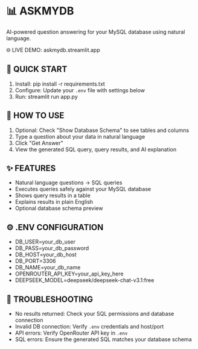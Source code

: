 📊 ASKMYDB  
=======================

AI-powered question answering for your MySQL database using natural language.

🌐 LIVE DEMO: askmydb.streamlit.app

🚀 QUICK START
--------------
1. Install: pip install -r requirements.txt  
2. Configure: Update your `.env` file with settings below  
3. Run: streamlit run app.py

📖 HOW TO USE
-------------
1. Optional: Check "Show Database Schema" to see tables and columns  
2. Type a question about your data in natural language  
3. Click "Get Answer"  
4. View the generated SQL query, query results, and AI explanation

✨ FEATURES
-----------
- Natural language questions → SQL queries  
- Executes queries safely against your MySQL database  
- Shows query results in a table  
- Explains results in plain English  
- Optional database schema preview

⚙️ .ENV CONFIGURATION
---------------------
- DB_USER=your_db_user  
- DB_PASS=your_db_password  
- DB_HOST=your_db_host  
- DB_PORT=3306  
- DB_NAME=your_db_name  
- OPENROUTER_API_KEY=your_api_key_here  
- DEEPSEEK_MODEL=deepseek/deepseek-chat-v3.1:free

🔧 TROUBLESHOOTING
------------------
- No results returned: Check your SQL permissions and database connection  
- Invalid DB connection: Verify `.env` credentials and host/port  
- API errors: Verify OpenRouter API key in `.env`  
- SQL errors: Ensure the generated SQL matches your database schema
